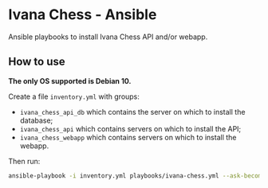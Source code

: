 # Ivana Chess - Ansible

Ansible playbooks to install Ivana Chess API and/or webapp.

## How to use

**The only OS supported is Debian 10.**

Create a file `inventory.yml` with groups:

- `ivana_chess_api_db` which contains the server on which to install the database;
- `ivana_chess_api` which contains servers on which to install the API;
- `ivana_chess_webapp` which contains servers on which to install the webapp.

Then run:

```bash
ansible-playbook -i inventory.yml playbooks/ivana-chess.yml --ask-become-pass
```

